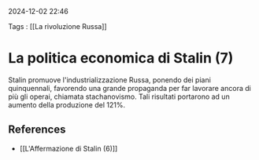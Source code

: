 2024-12-02 22:46

Tags : [[La rivoluzione Russa]]

# La politica economica di Stalin (7)

Stalin promuove l'industrializzazione Russa, ponendo dei piani quinquennali, favorendo una grande propaganda per far lavorare ancora di più gli operai, chiamata stachanovismo. Tali risultati portarono ad un aumento della produzione del 121%. 
## References

- [[L'Affermazione di Stalin (6)]]